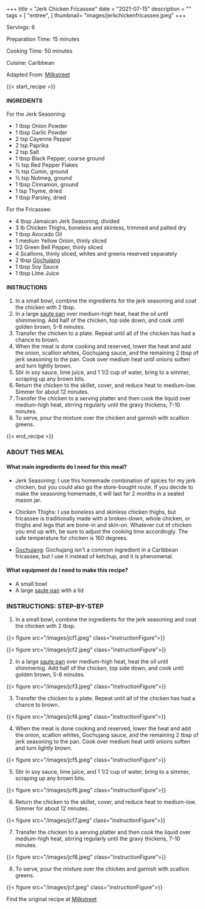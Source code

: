+++
title = "Jerk Chicken Fricassee"
date = "2021-07-15"
description = ""
tags = [
    "entree",
]
thumbnail= "images/jerkchickenfricassee.jpeg"
+++

Servings: 6 <!--more-->

Preparation Time: 15 minutes 

Cooking Time: 50 minutes 

Cuisine: Caribbean

Adapted From: [Milkstreet](https://www.177milkstreet.com/recipes/jamaican-chicken-fricassee)

{{< start_recipe >}}

#### INGREDIENTS 

For the Jerk Seasoning:

* 1 tbsp Onion Powder
* 1 tbsp Garlic Powder
* 2 tsp Cayenne Pepper
* 2 tsp Paprika
* 2 tsp Salt
* 1 tbsp Black Pepper, coarse ground 
* ½ tsp Red Pepper Flakes
* ½ tsp Cumin, ground
* ½ tsp Nutmeg, ground
* 1 tbsp Cinnamon, ground
* 1 tsp Thyme, dried
* 1 tbsp Parsley, dried

For the Fricassee:

* 4 tbsp Jamaican Jerk Seasoning, divided 
* 3 lb Chicken Thighs, boneless and skinless, trimmed and patted dry
* 1 tbsp Avocado Oil 
* 1 medium Yellow Onion, thinly sliced 
* 1/2 Green Bell Pepper, thinly sliced 
* 4 Scallions, thinly sliced, whites and greens reserved separately 
* 2 tbsp [Gochujang](https://amzn.to/3al2a8Y)
* 1 tbsp Soy Sauce 
* 1 tbsp Lime Juice 

#### INSTRUCTIONS 

1. In a small bowl, combine the ingredients for the jerk seasoning and coat the chicken with 2 tbsp. 
2. In a large [saute pan](https://amzn.to/3hIzyKw) over medium-high heat, heat the oil until shimmering. Add half of the chicken, top side down, and cook until golden brown, 5-8 minutes.
3. Transfer the chicken to a plate. Repeat until all of the chicken has had a chance to brown. 
4. When the meat is done cooking and reserved, lower the heat and add the onion, scallion whites, Gochujang sauce, and the remaining 2 tbsp of jerk seasoning to the pan. Cook over medium heat until onions soften and turn lightly brown.
5. Stir in soy sauce, lime juice, and 1 1/2 cup of water, bring to a simmer, scraping up any brown bits.
6. Return the chicken to the skillet, cover, and reduce heat to medium-low. Simmer for about 12 minutes.
7. Transfer the chicken to a serving platter and then cook the liquid over medium-high heat, stirring regularly until the gravy thickens, 7-10 minutes.
8. To serve, pour the mixture over the chicken and garnish with scallion greens. 

{{< end_recipe >}}

### ABOUT THIS MEAL 

#### What main ingredients do I need for this meal?

* Jerk Seasoning: I use this homemade combination of spices for my jerk chicken, but you could also go the store-bought route. If you decide to make the seasoning homemade, it will last for 2 months in a sealed mason jar. 

* Chicken Thighs: I use boneless and skinless chicken thighs, but fricassee is traditionally made with a broken-down, whole chicken, or thighs and legs that are bone-in and skin-on. Whatever cut of chicken you end up with, be sure to adjust the cooking time accordingly. The safe temperature for chicken is 160 degrees. 

* [Gochujang](https://amzn.to/3al2a8Y): Gochujang isn't a common ingredient in a Caribbean fricassee, but I use it instead of ketchup, and it is phenomenal. 

#### What equipment do I need to make this recipe?

* A small bowl
* A large [saute pan](https://amzn.to/3hIzyKw) with a lid 

### INSTRUCTIONS: STEP-BY-STEP

1. In a small bowl, combine the ingredients for the jerk seasoning and coat the chicken with 2 tbsp. 

{{< figure src="/images/jcf1.jpeg" class="instructionFigure">}}

{{< figure src="/images/jcf2.jpeg" class="instructionFigure">}}

2. In a large [saute pan](https://amzn.to/3hIzyKw) over medium-high heat, heat the oil until shimmering. Add half of the chicken, top side down, and cook until golden brown, 5-8 minutes.

{{< figure src="/images/jcf3.jpeg" class="instructionFigure">}}

3. Transfer the chicken to a plate. Repeat until all of the chicken has had a chance to brown. 

{{< figure src="/images/jcf4.jpeg" class="instructionFigure">}}

4. When the meat is done cooking and reserved, lower the heat and add the onion, scallion whites, Gochujang sauce, and the remaining 2 tbsp of jerk seasoning to the pan. Cook over medium heat until onions soften and turn lightly brown.

{{< figure src="/images/jcf5.jpeg" class="instructionFigure">}}

5. Stir in soy sauce, lime juice, and 1 1/2 cup of water, bring to a simmer, scraping up any brown bits.

{{< figure src="/images/jcf6.jpeg" class="instructionFigure">}}

6. Return the chicken to the skillet, cover, and reduce heat to medium-low. Simmer for about 12 minutes.

{{< figure src="/images/jcf7.jpeg" class="instructionFigure">}}

7. Transfer the chicken to a serving platter and then cook the liquid over medium-high heat, stirring regularly until the gravy thickens, 7-10 minutes.

{{< figure src="/images/jcf8.jpeg" class="instructionFigure">}}

8. To serve, pour the mixture over the chicken and garnish with scallion greens. 

{{< figure src="/images/jcf.jpeg" class="instructionFigure">}}


Find the original recipe at [Milkstreet](https://www.177milkstreet.com/recipes/jamaican-chicken-fricassee)
